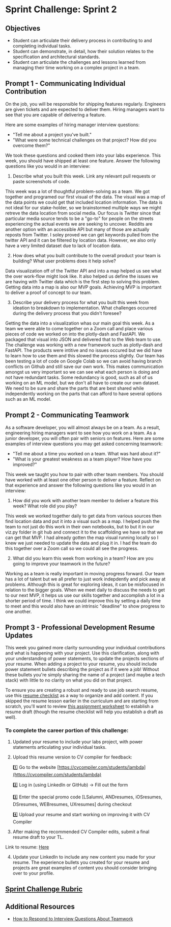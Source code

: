 # Sprint Challenge: Sprint 2

## Objectives

- Student can articulate their delivery process in contributing to and completing individual tasks.
- Student can demonstrate, in detail, how their solution relates to the specification and architectural standards.
- Student can articulate the challenges and lessons learned from managing their time working on a complex project in a team.

## Prompt 1 - Communicating Individual Contribution

On the job, you will be responsible for shipping features regularly. Engineers are given tickets and are expected to deliver them. Hiring managers want to see that you are capable of delivering a feature.

Here are some examples of hiring manager interview questions:

- "Tell me about a project you've built."
- "What were some technical challenges on that project? How did you overcome them?"

We took these questions and cooked them into your labs experience. This week, you should have shipped at least one feature. Answer the following questions like you would in an interview:

1. Describe what you built this week. Link any relevant pull requests or paste screenshots of code.

This week was a lot of thoughtful problem-solving as a team. We got together and programed our first visual of the data. The visual was a map of the data points we could get that included location information. The data is not ideal for our stake-holder, so we brainstormed multiple ways we might retreve the data location from social media. Our focus is Twitter since that particular media source tends to be a "go-to" for people on the streets experiencing the actual events we are seeking to uncover. Reddits are another option with an accessible API but many of those are actually reposts from Twitter. I soley proved we can get keywords pulled from the twitter API and it can be filtered by location data. However, we also only have a very limited dataset due to lack of location data. 

2. How does what you built contribute to the overall product your team is building? What user problems does it help solve?

Data visualization off of the Twitter API and into a map helped us see what the over work-flow might look like. It also helped us define the issues we are having with Twitter data which is the first step to solving this problem. Getting data into a map is also our MVP goals. Achieving MVP is important to deliver a proof of concept to our team.

3. Describe your delivery process for what you built this week from ideation to breakdown to implementation. What challenges occurred during the delivery process that you didn't foresee?

Getting the data into a visualization whas our main goal this week. As a team we were able to come together on a Zoom call and place various pieces of code we worked on into the plotly-dash and FastAPI. We packaged that visual into JSON and delivered that to the Web team to use. The challenge was working with a new framework such as plotly-dash and FastAPI. The products were intitive and no issues occured but we did have to learn how to use them and this slowed the process slightly. Our team has been testing a lot of code on Google Colab so we can avoid having branch conflicts on Github and still save our own work. This makes communication amongst us very important so we can see what each person is doing and not have redundant tasks. Some redundancy is good, such as all of us working on an ML model, but we don't all have to create our own dataset. We need to be sure and share the parts that are best shared while independently working on the parts that can afford to have several options such as an ML model.


## Prompt 2 - Communicating Teamwork

As a software developer, you will almost always be on a team. As a result, engineering hiring managers want to see how you work on a team. As a junior developer, you will often pair with seniors on features. Here are some examples of interview questions you may get asked concerning teamwork:

- "Tell me about a time you worked on a team. What was hard about it?"
- "What is your greatest weakness as a team player? How have you improved?"

This week we taught you how to pair with other team members. You should have worked with at least one other person to deliver a feature. Reflect on that experience and answer the following questions like you would in an interview:

1. How did you work with another team member to deliver a feature this week? What role did you play?

This week we worked together daily to get data from various sources then find location data and put it into a visual such as a map. I helped push the team to not just do this work in their own notebooks, but to but it in our viz.py folder in git hub and connect it to the scaffolding we have so that we can get that MVP. I had already gotten the map visual running locally so I knew we just needed to update the data and plug it in. I had the team do this together over a Zoom call so we could all see the progress.

2. What did you learn this week from working in a team? How are you going to improve your teamwork in the future?

Working as a team is really important in moving progress forward. Our team has a lot of talent but we all prefer to just work indepdently and pick away at problems. Although this is great for exploring ideas, it can be misfocused in relation to the bigger goals. When we meet daily to discuss the needs to get to our next MVP, it helps us use our skills together and accomplish a lot in a shorter period of time. I think we could improve this by setting a daily time to meet and this would also have an intrinsic "deadline" to show progress to one another.

## Prompt 3 - Professional Development Resume Updates

This week you gained more clarity surrounding your individual contributions and what is happening with your project. Use this clarification, along with your understanding of power statements, to update the projects sections of your resume. When adding a project to your resume, you should include power statement bullets describing the project as if it were a job! Without these bullets you're simply sharing the name of a project (and maybe a tech stack) with little to no clarity on what you did on that project.

To ensure you are creating a robust and ready to use job search resume, use this [resume checklist](https://www.notion.so/lambdaschool/Resume-30f5e6add3324891823192487798cb6d) as a way to organize and add content. If you skipped the resume lesson earlier in the curriculum and are starting from scratch, you'll want to review [this assignment worksheet](https://docs.google.com/document/d/1yAvlgwSPTdXxAbtx3mgfWp6dkNnqtzGGLlRy2yQ7fiA/edit) to establish a resume draft (though the resume checklist will help you establish a draft as well).

### To complete the career portion of this challenge:

1. Updated your resume to include your labs project, with power statements articulating your individual tasks.
2. Upload this resume version to CV compiler for feedback:

    1️⃣ Go to the website [https://cvcompiler.com/students/lambda](https://cvcompiler.com/students/lambda)

    2️⃣ Log in (using LinkedIn or GitHub) -> Fill out the form

    3️⃣ Enter the special promo code [LSalumni, ANDresumes, iOSresumes, DSresumes, WEBresumes, UXresumes] during checkout

    4️⃣ Upload your resume and start working on improving it with CV Compiler

3. After making the recommended CV Compiler edits, submit a final resume draft to your TL.

Link to resume: [Here](https://drive.google.com/file/d/1R61jEZiDU_6rPEoMvQQyzE6UPaqyqqg0/view?usp=sharing)

4. Update your LinkedIn to include any new content you made for your resume. The experience bullets you created for your resume and projects are great examples of content you should consider bringing over to your profile.

## [Sprint Challenge Rubric](https://www.notion.so/1f9fa8ec9c4b4453a3fb21b60cc5352c)

## Additional Resources

- [How to Respond to Interview Questions About Teamwork](https://www.thebalancecareers.com/how-to-respond-to-interview-questions-about-teamwork-2061100)
